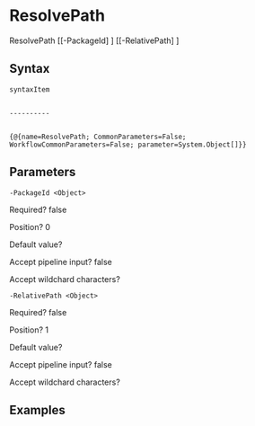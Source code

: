 

# ResolvePath


ResolvePath [[-PackageId] <Object>] [[-RelativePath] <Object>]


## Syntax

    syntaxItem                                                                                                                                                                                                                                                                                                                                                                                                                                                                                                                                                                                                                                                                                                                                                                                                                                                                                                                                                                                                                                                      

    ----------                                                                                                                                                                                                                                                                                                                                                                                                                                                                                                                                                                                                                                                                                                                                                                                                                                                                                                                                                                                                                                                      

    {@{name=ResolvePath; CommonParameters=False; WorkflowCommonParameters=False; parameter=System.Object[]}}



## Parameters

    
    -PackageId <Object>

Required?  false

Position? 0

Default value? 

Accept pipeline input? false

Accept wildchard characters? 
    
    
    -RelativePath <Object>

Required?  false

Position? 1

Default value? 

Accept pipeline input? false

Accept wildchard characters? 
    

## Examples


